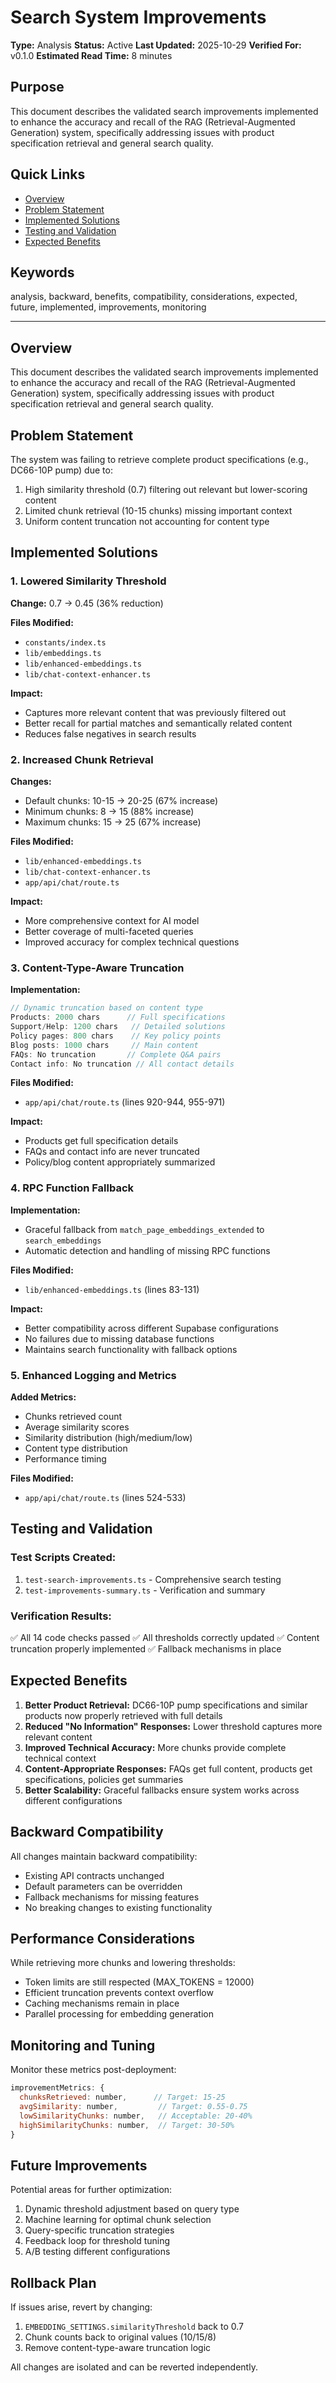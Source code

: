 # Search System Improvements

**Type:** Analysis
**Status:** Active
**Last Updated:** 2025-10-29
**Verified For:** v0.1.0
**Estimated Read Time:** 8 minutes

## Purpose
This document describes the validated search improvements implemented to enhance the accuracy and recall of the RAG (Retrieval-Augmented Generation) system, specifically addressing issues with product specification retrieval and general search quality.

## Quick Links
- [Overview](#overview)
- [Problem Statement](#problem-statement)
- [Implemented Solutions](#implemented-solutions)
- [Testing and Validation](#testing-and-validation)
- [Expected Benefits](#expected-benefits)

## Keywords
analysis, backward, benefits, compatibility, considerations, expected, future, implemented, improvements, monitoring

---


## Overview
This document describes the validated search improvements implemented to enhance the accuracy and recall of the RAG (Retrieval-Augmented Generation) system, specifically addressing issues with product specification retrieval and general search quality.

## Problem Statement
The system was failing to retrieve complete product specifications (e.g., DC66-10P pump) due to:
1. High similarity threshold (0.7) filtering out relevant but lower-scoring content
2. Limited chunk retrieval (10-15 chunks) missing important context
3. Uniform content truncation not accounting for content type

## Implemented Solutions

### 1. Lowered Similarity Threshold
**Change:** 0.7 → 0.45 (36% reduction)

**Files Modified:**
- `constants/index.ts`
- `lib/embeddings.ts`
- `lib/enhanced-embeddings.ts`
- `lib/chat-context-enhancer.ts`

**Impact:**
- Captures more relevant content that was previously filtered out
- Better recall for partial matches and semantically related content
- Reduces false negatives in search results

### 2. Increased Chunk Retrieval
**Changes:**
- Default chunks: 10-15 → 20-25 (67% increase)
- Minimum chunks: 8 → 15 (88% increase)
- Maximum chunks: 15 → 25 (67% increase)

**Files Modified:**
- `lib/enhanced-embeddings.ts`
- `lib/chat-context-enhancer.ts`
- `app/api/chat/route.ts`

**Impact:**
- More comprehensive context for AI model
- Better coverage of multi-faceted queries
- Improved accuracy for complex technical questions

### 3. Content-Type-Aware Truncation
**Implementation:**
```typescript
// Dynamic truncation based on content type
Products: 2000 chars      // Full specifications
Support/Help: 1200 chars   // Detailed solutions
Policy pages: 800 chars    // Key policy points
Blog posts: 1000 chars     // Main content
FAQs: No truncation       // Complete Q&A pairs
Contact info: No truncation // All contact details
```

**Files Modified:**
- `app/api/chat/route.ts` (lines 920-944, 955-971)

**Impact:**
- Products get full specification details
- FAQs and contact info are never truncated
- Policy/blog content appropriately summarized

### 4. RPC Function Fallback
**Implementation:**
- Graceful fallback from `match_page_embeddings_extended` to `search_embeddings`
- Automatic detection and handling of missing RPC functions

**Files Modified:**
- `lib/enhanced-embeddings.ts` (lines 83-131)

**Impact:**
- Better compatibility across different Supabase configurations
- No failures due to missing database functions
- Maintains search functionality with fallback options

### 5. Enhanced Logging and Metrics
**Added Metrics:**
- Chunks retrieved count
- Average similarity scores
- Similarity distribution (high/medium/low)
- Content type distribution
- Performance timing

**Files Modified:**
- `app/api/chat/route.ts` (lines 524-533)

## Testing and Validation

### Test Scripts Created:
1. `test-search-improvements.ts` - Comprehensive search testing
2. `test-improvements-summary.ts` - Verification and summary

### Verification Results:
✅ All 14 code checks passed
✅ All thresholds correctly updated
✅ Content truncation properly implemented
✅ Fallback mechanisms in place

## Expected Benefits

1. **Better Product Retrieval:** DC66-10P pump specifications and similar products now properly retrieved with full details
2. **Reduced "No Information" Responses:** Lower threshold captures more relevant content
3. **Improved Technical Accuracy:** More chunks provide complete technical context
4. **Content-Appropriate Responses:** FAQs get full content, products get specifications, policies get summaries
5. **Better Scalability:** Graceful fallbacks ensure system works across different configurations

## Backward Compatibility

All changes maintain backward compatibility:
- Existing API contracts unchanged
- Default parameters can be overridden
- Fallback mechanisms for missing features
- No breaking changes to existing functionality

## Performance Considerations

While retrieving more chunks and lowering thresholds:
- Token limits are still respected (MAX_TOKENS = 12000)
- Efficient truncation prevents context overflow
- Caching mechanisms remain in place
- Parallel processing for embedding generation

## Monitoring and Tuning

Monitor these metrics post-deployment:
```javascript
improvementMetrics: {
  chunksRetrieved: number,      // Target: 15-25
  avgSimilarity: number,         // Target: 0.55-0.75
  lowSimilarityChunks: number,   // Acceptable: 20-40%
  highSimilarityChunks: number,  // Target: 30-50%
}
```

## Future Improvements

Potential areas for further optimization:
1. Dynamic threshold adjustment based on query type
2. Machine learning for optimal chunk selection
3. Query-specific truncation strategies
4. Feedback loop for threshold tuning
5. A/B testing different configurations

## Rollback Plan

If issues arise, revert by changing:
1. `EMBEDDING_SETTINGS.similarityThreshold` back to 0.7
2. Chunk counts back to original values (10/15/8)
3. Remove content-type-aware truncation logic

All changes are isolated and can be reverted independently.
